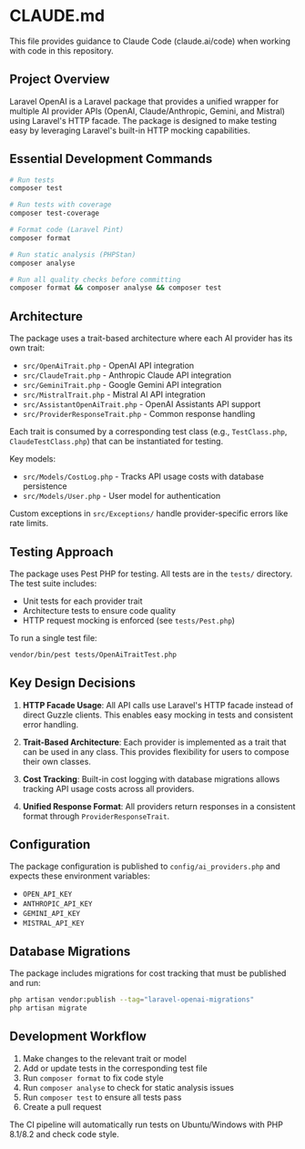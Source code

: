# CLAUDE.md

This file provides guidance to Claude Code (claude.ai/code) when working with code in this repository.

## Project Overview

Laravel OpenAI is a Laravel package that provides a unified wrapper for multiple AI provider APIs (OpenAI, Claude/Anthropic, Gemini, and Mistral) using Laravel's HTTP facade. The package is designed to make testing easy by leveraging Laravel's built-in HTTP mocking capabilities.

## Essential Development Commands

```bash
# Run tests
composer test

# Run tests with coverage
composer test-coverage

# Format code (Laravel Pint)
composer format

# Run static analysis (PHPStan)
composer analyse

# Run all quality checks before committing
composer format && composer analyse && composer test
```

## Architecture

The package uses a trait-based architecture where each AI provider has its own trait:

- `src/OpenAiTrait.php` - OpenAI API integration
- `src/ClaudeTrait.php` - Anthropic Claude API integration  
- `src/GeminiTrait.php` - Google Gemini API integration
- `src/MistralTrait.php` - Mistral AI API integration
- `src/AssistantOpenAiTrait.php` - OpenAI Assistants API support
- `src/ProviderResponseTrait.php` - Common response handling

Each trait is consumed by a corresponding test class (e.g., `TestClass.php`, `ClaudeTestClass.php`) that can be instantiated for testing.

Key models:
- `src/Models/CostLog.php` - Tracks API usage costs with database persistence
- `src/Models/User.php` - User model for authentication

Custom exceptions in `src/Exceptions/` handle provider-specific errors like rate limits.

## Testing Approach

The package uses Pest PHP for testing. All tests are in the `tests/` directory. The test suite includes:
- Unit tests for each provider trait
- Architecture tests to ensure code quality
- HTTP request mocking is enforced (see `tests/Pest.php`)

To run a single test file:
```bash
vendor/bin/pest tests/OpenAiTraitTest.php
```

## Key Design Decisions

1. **HTTP Facade Usage**: All API calls use Laravel's HTTP facade instead of direct Guzzle clients. This enables easy mocking in tests and consistent error handling.

2. **Trait-Based Architecture**: Each provider is implemented as a trait that can be used in any class. This provides flexibility for users to compose their own classes.

3. **Cost Tracking**: Built-in cost logging with database migrations allows tracking API usage costs across all providers.

4. **Unified Response Format**: All providers return responses in a consistent format through `ProviderResponseTrait`.

## Configuration

The package configuration is published to `config/ai_providers.php` and expects these environment variables:
- `OPEN_API_KEY`
- `ANTHROPIC_API_KEY`
- `GEMINI_API_KEY`
- `MISTRAL_API_KEY`

## Database Migrations

The package includes migrations for cost tracking that must be published and run:
```bash
php artisan vendor:publish --tag="laravel-openai-migrations"
php artisan migrate
```

## Development Workflow

1. Make changes to the relevant trait or model
2. Add or update tests in the corresponding test file
3. Run `composer format` to fix code style
4. Run `composer analyse` to check for static analysis issues
5. Run `composer test` to ensure all tests pass
6. Create a pull request

The CI pipeline will automatically run tests on Ubuntu/Windows with PHP 8.1/8.2 and check code style.